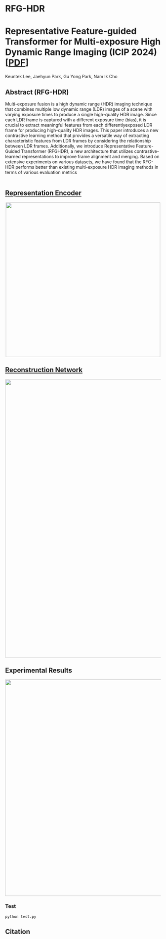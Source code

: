 # RFG-HDR
# Representative Feature-guided Transformer for Multi-exposure High Dynamic Range Imaging (ICIP 2024) [[PDF](https://ieeexplore.ieee.org/document/10647362)]

Keuntek Lee, Jaehyun Park, Gu Yong Park, Nam Ik Cho

## Abstract (RFG-HDR)

Multi-exposure fusion is a high dynamic range (HDR) imaging technique that combines multiple low dynamic range (LDR) images of a scene with varying exposure times to produce a single high-quality HDR image. Since each LDR frame is captured with a different exposure time (bias), it is crucial to extract meaningful features from each differentlyexposed LDR frame for producing high-quality HDR images. This paper introduces a new contrastive learning method that provides a versatile way of extracting characteristic features from LDR frames by considering the relationship between LDR frames. Additionally, we introduce Representative Feature-Guided Transformer (RFGHDR), a new architecture that utilizes contrastive-learned representations to improve frame alignment and merging. Based on extensive experiments on various datasets, we have found that the RFG-HDR performs better than existing multi-exposure HDR imaging methods in terms of various evaluation metrics
<br><br>

## <u>Representation Encoder</u>

<p align="center"><img src="figures/disentanglenet.PNG" width="500"></p>

## <u>Reconstruction Network</u>

<p align="center"><img src="figures/DFGNet.PNG" width="900"></p>

## Experimental Results


<p align="center"><img src="figures/visual_result.PNG" width="700"></p>



### Test

```
python test.py
```

## Citation
